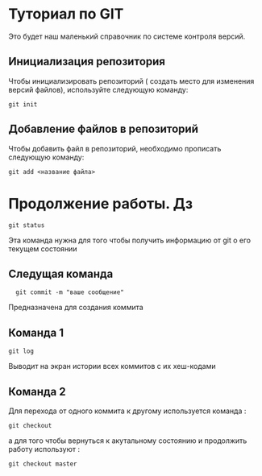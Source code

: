 # Туториал по GIT
Это будет наш маленький справочник по системе контроля версий.
## Инициализация репозитория
Чтобы инициализировать репозиторий ( создать место для изменения версий файлов), используйте следующую команду:
```
git init
```
## Добавление файлов в репозиторий
Чтобы добавить файл в репозиторий, необходимо прописать следующую команду:
```
git add <название файла>
```
# Продолжение работы. Дз
```
git status
```
Эта команда нужна для того чтобы получить информацию от git о его текущем состоянии

## Следущая команда
```
  git commit -m "ваше сообщение"
```
Предназначена для создания коммита
## Команда 1
```
git log
```
Выводит на экран истории всех коммитов с их хеш-кодами
## Команда 2
Для перехода от одного коммита к другому используется команда :
```
git checkout
```
а для того чтобы вернуться к акутальному состоянию и продолжить работу используют :
```
git checkout master
```
